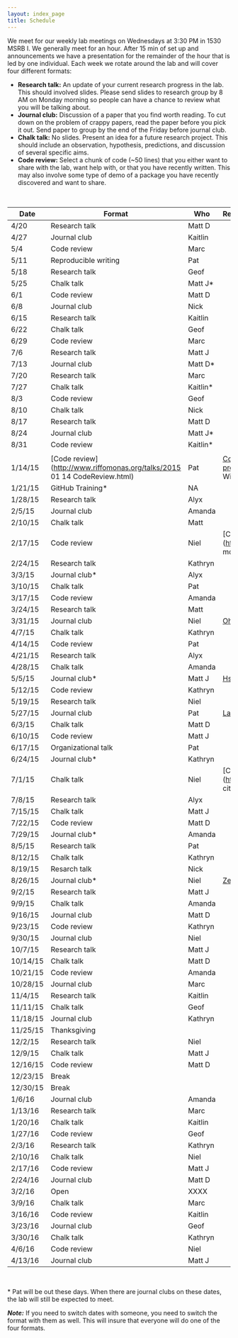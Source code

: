 ```yaml
---
layout: index_page
title: Schedule
---
```


We meet for our weekly lab meetings on Wednesdays at 3:30 PM in 1530 MSRB I. We
generally meet for an hour. After 15 min of set up and announcements we have a
presentation for the remainder of the hour that is led by one individual.
Each week we rotate around the lab and will cover four different formats:

* **Research talk:** An update of your current research progress in the lab.
This should involved slides. Please send slides to research group by 8 AM on
Monday morning so people can have a chance to review what you will be talking
about.
* **Journal club:** Discussion of a paper that you find worth reading. To cut
down on the problem of crappy papers, read the paper before you pick it out.
Send paper to group by the end of the Friday before journal club.
* **Chalk talk:** No slides. Present an idea for a future research project.
This should include an observation, hypothesis, predictions, and discussion of
several specific aims.
* **Code review:** Select a chunk of code (~50 lines) that you either want to
share with the lab, want help with, or that you have recently written. This may
also involve some type of demo of a package you have recently discovered and
want to share.

<br>

| Date  | Format           | Who       | Resources                                |
|-------|------------------|-----------|:-----------------------------------------|
| 4/20	|	Research talk	|	Matt D	|	|
| 4/27	|	Journal club	|	Kaitlin	|
| 5/4	|	Code review	|	Marc	|	|
| 5/11	|	Reproducible writing | Pat |	|
| 5/18	|	Research talk	|	Geof	|	|
| 5/25 | Chalk talk | Matt J* ||
| 6/1 | Code review | Matt D ||
| 6/8 | Journal club | Nick ||
| 6/15 | Research talk | Kaitlin ||
| 6/22 | Chalk talk | Geof ||
| 6/29 | Code review | Marc ||
| 7/6 | Research talk | Matt J ||
| 7/13 | Journal club | Matt D* ||
| 7/20 | Research talk | Marc ||
| 7/27 | Chalk talk | Kaitlin* ||
| 8/3 | Code review | Geof ||
| 8/10 | Chalk talk | Nick ||
| 8/17 | Research talk | Matt D ||
| 8/24 | Journal club | Matt J* ||
| 8/31 | Code review | Kaitlin* ||
| 	|	|	|	|
| 1/14/15	| [Code review](http://www.riffomonas.org/talks/2015 01 14 CodeReview.html)      | Pat       | [Code review](http://arxiv.org/pdf/1311.2412v1.pdf), [R style guide](http://google-styleguide.googlecode.com/svn/trunk/Rguide.xml), [testthat](http://journal.r-project.org/archive/2011-1/RJournal 2011-1 Wickham.pdf)
| 1/21/15	| GitHub Training* | NA     |   |
| 1/28/15	| Research talk    | Alyx     |   |
| 2/5/15	| Journal club     | Amanda     |   |
| 2/10/15	| Chalk talk       | Matt     |   |
| 2/17/15	| Code review      | Niel  |  [Code](https://github.com/SchlossLab/glne007/blob/master/rf.logit models.R)   |
| 2/24/15	| Research talk    | Kathryn     |   |
| 3/3/15	| Journal club*    | Alyx     |   |
| 3/10/15	| Chalk talk       | Pat     |   |
| 3/17/15	| Code review      | Amanda     |   |
| 3/24/15	| Research talk    | Matt     |   |
| 3/31/15	| Journal club     | Niel | [Oh et al. 2014 *Nature*](http://www.nature.com/nature/journal/v514/n7520/full/nature13786.html)   |
| 4/7/15	| Chalk talk       | Kathryn     |   |
| 4/14/15	| Code review      | Pat     |   |
| 4/21/15	| Research talk    | Alyx     |   |
| 4/28/15	| Chalk talk       | Amanda     |   |
| 5/5/15	| Journal club*    | Matt J | [Hsiao et al. 2014 *Nature*](http://www.nature.com/nature/journal/v515/n7527/full/nature13738.html)   |
| 5/12/15	| Code review      | Kathryn     |   |
| 5/19/15	| Research talk    | Niel     |   |
| 5/27/15	| Journal club     | Pat | [Lax et al. 2014 *Science*](http://www.sciencemag.org/content/345/6200/1048.full.pdf)   |
| 6/3/15	| Chalk talk       | Matt D     |   |
| 6/10/15	| Code review      | Matt J     |   |
| 6/17/15	| Organizational talk    | Pat     |   |
| 6/24/15	| Journal club*    | Kathryn     |   |
| 7/1/15	| Chalk talk       | Niel     | [Citations in R Markdown](http://rmarkdown.rstudio.com/authoring bibliographies and citations.html), [BibTex Examples](https://www.verbosus.com/bibtex-style-examples.html), [Journal csl Files](https://github.com/citation-style-language/styles)  |
| 7/8/15	| Research talk    | Alyx      |   |
| 7/15/15	| Chalk talk       | Matt J     |   |
| 7/22/15	| Code review      | Matt D     |   |
| 7/29/15	| Journal club*    | Amanda     |   |
| 8/5/15	| Research talk    | Pat     |   |
| 8/12/15	| Chalk talk       | Kathryn     |   |
| 8/19/15	| Resarch talk     | Nick     |   |
| 8/26/15	| Journal club*    | Niel     | [Zeller et al. 2014  Mol. Sys. Biol. ](http://msb.embopress.org/content/msb/10/11/766.full.pdf)  |
| 9/2/15	| Research talk    | Matt J     |   |
| 9/9/15	| Chalk talk       | Amanda     |   |
| 9/16/15	| Journal club     | Matt D     |   |
| 9/23/15	|	Code review	|	Kathryn	|	|
| 9/30/15	|	Journal club	|	Niel	|	|
| 10/7/15	|	Research talk	|	Matt J	|	|
| 10/14/15	|	Chalk talk	|	Matt D	|	|
| 10/21/15	|	Code review	|	Amanda	|	|
| 10/28/15	|	Journal club	|	Marc	|	|
| 11/4/15	|	Research talk	|	Kaitlin	|	|
| 11/11/15	|	Chalk talk	|	Geof	|	|
| 11/18/15	|	Journal club	|	Kathryn	|	|
| 11/25/15	|	Thanksgiving	|	|
| 12/2/15	|	Research talk	|	Niel	|	|
| 12/9/15	|	Chalk talk	|	Matt J	|	|
| 12/16/15	|	Code review	|	Matt D	|	|
| 12/23/15	|	Break	|	|
| 12/30/15	|	Break	|	|
| 1/6/16	|	Journal club	|	Amanda	|	|
| 1/13/16	|	Research talk	|	Marc	|	|
| 1/20/16	|	Chalk talk	|	Kaitlin	|	|
| 1/27/16	|	Code review	|	Geof	|	|
| 2/3/16	|	Research talk	|	Kathryn	|	|
| 2/10/16	|	Chalk talk	|	Niel	|	|
| 2/17/16	|	Code review	|	Matt J	|	|
| 2/24/16	|	Journal club	|	Matt D	|	|
| 3/2/16	|	Open	|	XXXX	|	|
| 3/9/16	|	Chalk talk	|	Marc	|	|
| 3/16/16	|	Code review	|	Kaitlin	|	|
| 3/23/16	|	Journal club	|	Geof	|	|
| 3/30/16	|	Chalk talk	|	Kathryn	|	|
| 4/6/16	|	Code review	|	Niel	|	|
| 4/13/16	|	Journal club	|	Matt J	|	|

<br>

\* Pat will be out these days. When there are journal clubs on these dates, the
lab will still be expected to meet.

***Note:***
If you need to switch dates with someone, you need to switch the format with
them as well. This will insure that everyone will do one of the four formats.
